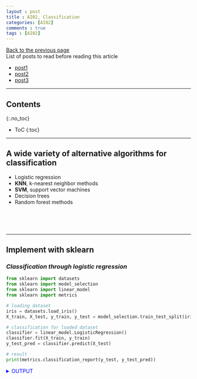 ```yaml
---
layout : post
title : AI02, Classification
categories: [AI02]
comments : true
tags : [AI02]
---
```

[Back to the previous page](https://userdyk-github.github.io/Study.html) <br>
List of posts to read before reading this article
- <a href='https://userdyk-github.github.io/'>post1</a>
- <a href='https://userdyk-github.github.io/'>post2</a>
- <a href='https://userdyk-github.github.io/'>post3</a>

---

## Contents
{:.no_toc}

* ToC
{:toc}

<hr class="division1">

## **A wide variety of alternative algorithms for classification**

- Logistic regression
- **KNN**, k-nearest neighbor methods
- **SVM**, support vector machines
- Decision trees
- Random forest methods

<br><br><br>

---

## **Implement with sklearn**

### ***Classification through logistic regression***

```python
from sklearn import datasets
from sklearn import model_selection
from sklearn import linear_model 
from sklearn import metrics

# loading dataset
iris = datasets.load_iris()
X_train, X_test, y_train, y_test = model_selection.train_test_split(iris.data, iris.target, train_size=0.7)

# classification for loaded dataset
classifier = linear_model.LogisticRegression()
classifier.fit(X_train, y_train)
y_test_pred = classifier.predict(X_test)

# result
print(metrics.classification_report(y_test, y_test_pred))
```
<details markdown="1">
<summary class='jb-small' style="color:blue">OUTPUT</summary>
<hr class='division3'>
```
              precision    recall  f1-score   support

           0       1.00      1.00      1.00        14
           1       1.00      0.93      0.97        15
           2       0.94      1.00      0.97        16

    accuracy                           0.98        45
   macro avg       0.98      0.98      0.98        45
weighted avg       0.98      0.98      0.98        45
```
<hr class='division3'>
</details>
<br><br><br>

---

### ***Classification through k-nearest neighbor methods***

```python
from sklearn import datasets
from sklearn import model_selection
from sklearn import metrics
from sklearn import tree 

# loading dataset
iris = datasets.load_iris()
X_train, X_test, y_train, y_test = model_selection.train_test_split(iris.data, iris.target, train_size=0.7)

# classification for loaded dataset
classifier = tree.DecisionTreeClassifier()
classifier.fit(X_train, y_train)
y_test_pred = classifier.predict(X_test)

# result
print(metrics.classification_report(y_test, y_test_pred))
```
<details markdown="1">
<summary class='jb-small' style="color:blue">OUTPUT</summary>
<hr class='division3'>
```
              precision    recall  f1-score   support

           0       1.00      1.00      1.00        15
           1       0.92      0.92      0.92        13
           2       0.94      0.94      0.94        17

    accuracy                           0.96        45
   macro avg       0.95      0.95      0.95        45
weighted avg       0.96      0.96      0.96        45
```
<hr class='division3'>
</details>
<br><br><br>

---

### ***Classification through support vector machines***

```python

```
<details markdown="1">
<summary class='jb-small' style="color:blue">OUTPUT</summary>
<hr class='division3'>
<hr class='division3'>
</details>
<br><br><br>

---

### ***Classification through decision trees***

```python

```
<details markdown="1">
<summary class='jb-small' style="color:blue">OUTPUT</summary>
<hr class='division3'>
<hr class='division3'>
</details>
<br><br><br>

---

### ***Classification through random forest methods***

```python

```
<details markdown="1">
<summary class='jb-small' style="color:blue">OUTPUT</summary>
<hr class='division3'>
<hr class='division3'>
</details>


<br><br><br>

<hr class="division2">

## **Implement with tensorflow**

<br><br><br>

<hr class="division2">

## **Implement with pytorch**

<br><br><br>

<hr class="division1">

List of posts followed by this article
- [post1](https://userdyk-github.github.io/)
- <a href='https://userdyk-github.github.io/'>post2</a>
- <a href='https://userdyk-github.github.io/'>post3</a>

---

Reference
- [post1](https://userdyk-github.github.io/)
- <a href='https://userdyk-github.github.io/'>post2</a>
- <a href='https://userdyk-github.github.io/'>post3</a>

---

